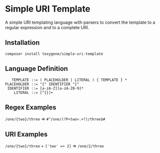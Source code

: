 # Simple URI Template
A simple URI templating language with parsers to convert the template to a regular expression and to a complete URI.

## Installation

`composer install toxygene/simple-uri-template`

## Language Definition
```
   TEMPLATE ::= ( PLACEHOLDER | LITERAL ) { TEMPLATE } *
PLACEHOLDER ::= "{" IDENTIFIER "}"
 IDENTIFIER ::= [a-zA-Z][a-zA-Z0-9]*
    LITERAL ::= [^{}]+
```

## Regex Examples
`/one/{two}/three` => `#^/one/(?P<two>.+?)/three$#`

## URI Examples
`/one/{two}/three` + ```['two' => 2]``` => `/one/2/three`
